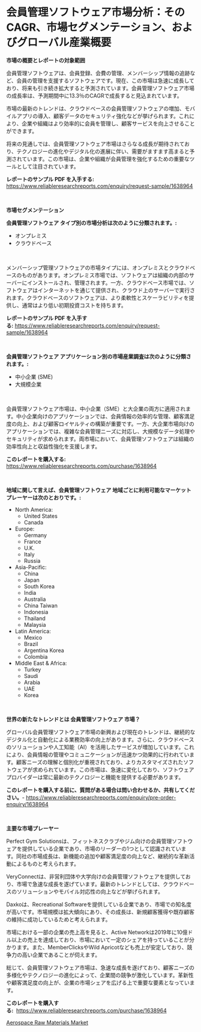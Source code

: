 <p><h1>会員管理ソフトウェア市場分析：そのCAGR、市場セグメンテーション、およびグローバル産業概要</h1></p><p><strong>市場の概要とレポートの対象範囲</strong></p>
<p><p>会員管理ソフトウェアは、会員登録、会費の管理、メンバーシップ情報の追跡など、会員の管理を支援するソフトウェアです。現在、この市場は急速に成長しており、将来も引き続き拡大すると予測されています。会員管理ソフトウェア市場の成長率は、予測期間中に13.3％のCAGRで成長すると見込まれています。</p><p>市場の最新のトレンドは、クラウドベースの会員管理ソフトウェアの増加、モバイルアプリの導入、顧客データのセキュリティ強化などが挙げられます。これにより、企業や組織はより効率的に会員を管理し、顧客サービスを向上させることができます。</p><p>将来の見通しでは、会員管理ソフトウェア市場はさらなる成長が期待されており、テクノロジーの進化やデジタル化の進展に伴い、需要がますます高まると予測されています。この市場は、企業や組織が会員管理を強化するための重要なツールとして注目されています。</p></p>
<p><strong>レポートのサンプル PDF を入手する:</strong> <a href="https://www.reliableresearchreports.com/enquiry/request-sample/1638964">https://www.reliableresearchreports.com/enquiry/request-sample/1638964</a></p>
<p>&nbsp;</p>
<p><strong>市場セグメンテーション</strong></p>
<p><strong>会員管理ソフトウェア タイプ別の市場分析は次のように分類されます。:</strong></p>
<p><ul><li>オンプレミス</li><li>クラウドベース</li></ul></p>
<p>&nbsp;</p>
<p><p>メンバーシップ管理ソフトウェアの市場タイプには、オンプレミスとクラウドベースのものがあります。オンプレミス市場では、ソフトウェアは組織の内部のサーバーにインストールされ、管理されます。一方、クラウドベース市場では、ソフトウェアはインターネットを通じて提供され、クラウド上のサーバーで実行されます。クラウドベースのソフトウェアは、より柔軟性とスケーラビリティを提供し、通常はより低い初期投資コストを持ちます。</p></p>
<p><strong>レポートのサンプル PDF を入手する:</strong>&nbsp;<a href="https://www.reliableresearchreports.com/enquiry/request-sample/1638964">https://www.reliableresearchreports.com/enquiry/request-sample/1638964</a></p>
<p>&nbsp;</p>
<p><strong> 会員管理ソフトウェア アプリケーション別の市場産業調査は次のように分類されます。:</strong></p>
<p><ul><li>中小企業 (SME)</li><li>大規模企業</li></ul></p>
<p>&nbsp;</p>
<p><p>会員管理ソフトウェア市場は、中小企業（SME）と大企業の両方に適用されます。中小企業向けのアプリケーションでは、会員情報の効率的な管理、顧客満足度の向上、および顧客ロイヤルティの構築が重要です。一方、大企業市場向けのアプリケーションでは、複雑な会員管理ニーズに対応し、大規模なデータ処理やセキュリティが求められます。両市場において、会員管理ソフトウェアは組織の効率性向上と収益性強化を支援します。</p></p>
<p><strong>このレポートを購入する:</strong>&nbsp; <a href="https://www.reliableresearchreports.com/purchase/1638964">https://www.reliableresearchreports.com/purchase/1638964</a></p>
<p>&nbsp;</p>
<p><strong>地域に関して言えば、会員管理ソフトウェア 地域ごとに利用可能なマーケットプレーヤーは次のとおりです。:</strong></p>
<p><ul>
    <li>
        North America:
        <ul>
            <li>United States</li>
            <li>Canada</li>
        </ul>
    </li>
    <li>
        Europe:
        <ul>
            <li>Germany</li>
            <li>France</li>
            <li>U.K.</li>
            <li>Italy</li>
            <li>Russia</li>
        </ul>
    </li>
    <li>
        Asia-Pacific:
        <ul>
            <li>China</li>
            <li>Japan</li>
            <li>South Korea</li>
            <li>India</li>
            <li>Australia</li>
            <li>China Taiwan</li>
            <li>Indonesia</li>
            <li>Thailand</li>
            <li>Malaysia</li>
        </ul>
    </li>
    <li>
        Latin America:
        <ul>
            <li>Mexico</li>
            <li>Brazil</li>
            <li>Argentina Korea</li>
            <li>Colombia</li>
        </ul>
    </li>
    <li>
        Middle East & Africa:
        <ul>
            <li>Turkey</li>
            <li>Saudi</li>
            <li>Arabia</li>
            <li>UAE</li>
            <li>Korea</li>
        </ul>
    </li>
    </ul></p>
<p>&nbsp;</p>
<p><strong>世界の新たなトレンドとは 会員管理ソフトウェア 市場？</strong></p>
<p><p>グローバル会員管理ソフトウェア市場の新興および現在のトレンドは、継続的なデジタル化と自動化による業務効率の向上があります。さらに、クラウドベースのソリューションや人工知能（AI）を活用したサービスが増加しています。これにより、会員情報の管理やコミュニケーションが迅速かつ効果的に行われています。顧客ニーズの理解と個別化が重視されており、よりカスタマイズされたソフトウェアが求められています。この市場は、急速に変化しており、ソフトウェアプロバイダーは常に最新のテクノロジーと機能を提供する必要があります。</p></p>
<p><strong>このレポートを購入する前に、質問がある場合は問い合わせるか、共有してください。</strong>- <a href="https://www.reliableresearchreports.com/enquiry/pre-order-enquiry/1638964">https://www.reliableresearchreports.com/enquiry/pre-order-enquiry/1638964</a></p>
<p>&nbsp;</p>
<p><strong>主要な市場プレーヤー</strong></p>
<p><p>Perfect Gym Solutionsは、フィットネスクラブやジム向けの会員管理ソフトウェアを提供している企業であり、市場のリーダーの1つとして認識されています。同社の市場成長は、新機能の追加や顧客満足度の向上など、継続的な革新活動によるものと考えられます。</p><p>VeryConnectは、非営利団体や大学向けの会員管理ソフトウェアを提供しており、市場で急速な成長を遂げています。最新のトレンドとしては、クラウドベースのソリューションやモバイル対応性の向上などが挙げられます。</p><p>Daxkoは、Recreational Softwareを提供している企業であり、市場での知名度が高いです。市場規模は拡大傾向にあり、その成長は、新規顧客獲得や既存顧客の維持に成功しているためと考えられます。</p><p>市場における一部の企業の売上高を見ると、Active Networkは2019年に10億ドル以上の売上を達成しており、市場において一定のシェアを持っていることが分かります。また、MemberClicksやWild Apricotなども売上が安定しており、競争力の高い企業であることが伺えます。</p><p>総じて、会員管理ソフトウェア市場は、急速な成長を遂げており、顧客ニーズの多様化やテクノロジーの進化によって、企業間の競争が激化しています。革新性や顧客満足度の向上が、企業の市場シェアを広げる上で重要な要素となっています。</p></p>
<p><strong>このレポートを購入する:</strong>&nbsp;&nbsp;<a href="https://www.reliableresearchreports.com/purchase/1638964">https://www.reliableresearchreports.com/purchase/1638964</a></p>
<p><p><a href="https://noble-drawer-34c.notion.site/Aerospace-Raw-Materials-Market-Dynamics-2024-2031-Also-about-Its-Market-Trends-Projections-and-Op-cba2a7a72e0341088c39c27215046288">Aerospace Raw Materials Market</a></p></p>